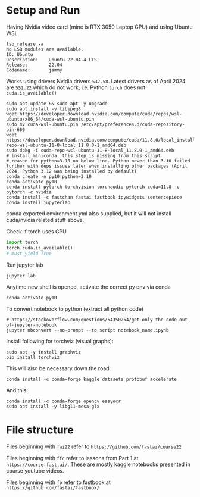 # Setup and Run

Having Nvidia video card (mine is RTX 3050 Laptop GPU) and using Ubuntu WSL

```shell
lsb_release -a
No LSB modules are available.
ID: Ubuntu
Description:    Ubuntu 22.04.4 LTS
Release:        22.04
Codename:       jammy    
```

Works using drivers Nvidia drivers `537.58`. Latest drivers as of April 2024 are `552.22` which do not work, i.e. Python `torch` does not `cuda.is_available()`

```shell
sudo apt update && sudo apt -y upgrade
sudo apt install -y libjpeg8
wget https://developer.download.nvidia.com/compute/cuda/repos/wsl-ubuntu/x86_64/cuda-wsl-ubuntu.pin
sudo mv cuda-wsl-ubuntu.pin /etc/apt/preferences.d/cuda-repository-pin-600
wget https://developer.download.nvidia.com/compute/cuda/11.8.0/local_installers/cuda-repo-wsl-ubuntu-11-8-local_11.8.0-1_amd64.deb
sudo dpkg -i cuda-repo-wsl-ubuntu-11-8-local_11.8.0-1_amd64.deb
# install miniconda. this step is missing from this script
# reason for python=3.10 on below line. Python newer than 3.10 failed further with deps issues later when installing other packages (April 2024, Python 3.12 was being installed by default)
conda create -n py10 python=3.10
conda activate py10
conda install pytorch torchvision torchaudio pytorch-cuda=11.8 -c pytorch -c nvidia
conda install -c fastchan fastai fastbook ipywidgets sentencepiece
conda install jupyterlab
```

conda exported environment.yml also supplied, but it will not install cuda/nvidia related stuff above.

Check if torch uses GPU
```python
import torch
torch.cuda.is_available()
# must yield True
```

Run jupyter lab
```shell
jupyter lab
```

Anytime new shell is opened, activate the correct py env via conda
```shell
conda activate py10
```

To convert notebook to python (extract all python code)
```shell
# https://stackoverflow.com/questions/54350254/get-only-the-code-out-of-jupyter-notebook
jupyter nbconvert --no-prompt --to script notebook_name.ipynb
```

Install following for torchviz (visual graphs):
```shell
sudo apt -y install graphviz
pip install torchviz
```

This will also be necessary down the road:
```shell
conda install -c conda-forge kaggle datasets protobuf accelerate
```

And this:
```shell
conda install -c conda-forge opencv easyocr
sudo apt install -y libgl1-mesa-glx
```

# File structure

Files beginning with `fai22` refer to `https://github.com/fastai/course22` 

Files beginning with `ffc` refer to lessons from Part 1 at `https://course.fast.ai/`. These are mostly kaggle notebooks presented in course youtube videos.

Files beginning with `fb` refer to fastbook at `https://github.com/fastai/fastbook/`
